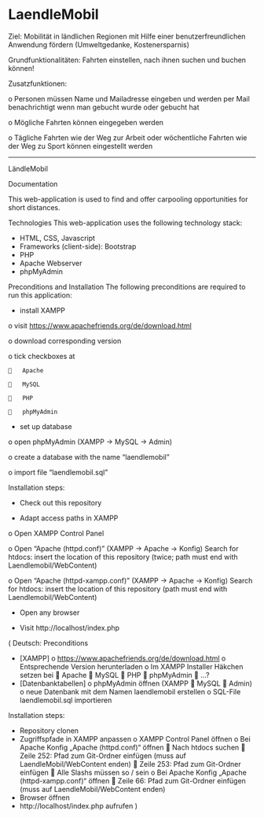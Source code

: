 # LaendleMobil

Ziel:    Mobilität in ländlichen Regionen mit Hilfe einer benutzerfreundlichen Anwendung fördern (Umweltgedanke, Kostenersparnis)

Grundfunktionalitäten:      Fahrten einstellen, nach ihnen suchen und buchen können!

Zusatzfunktionen:

  o Personen müssen Name und Mailadresse eingeben und werden per Mail benachrichtigt wenn man gebucht wurde oder gebucht hat
  
  o Mögliche Fahrten können eingegeben werden
  
  o Tägliche Fahrten wie der Weg zur Arbeit oder wöchentliche Fahrten wie der Weg zu Sport können eingestellt werden
   

--------------------------------------------------------
LändleMobil

Documentation

This web-application is used to find and offer carpooling opportunities for short distances.


Technologies
This web-application uses the following technology stack:
-	HTML, CSS, Javascript
-	Frameworks (client-side): Bootstrap
-	PHP
-	Apache Webserver
-	phpMyAdmin


Preconditions and Installation
The following preconditions are required to run this application:
-	install XAMPP

  o	visit https://www.apachefriends.org/de/download.html
  
  o	download corresponding version
  
  o	tick checkboxes at
  
    	Apache
    
    	MySQL
    
    	PHP
    
    	phpMyAdmin

-	set up database
  
  o	open phpMyAdmin (XAMPP -> MySQL -> Admin)
  
  o	create a database with the name “laendlemobil”
  
  o	import file “laendlemobil.sql”


Installation steps:

-	Check out this repository

-	Adapt access paths in XAMPP
  
  o	Open XAMPP Control Panel
  
  o	Open “Apache (httpd.conf)” (XAMPP -> Apache -> Konfig)
    Search for htdocs: insert the location of this repository (twice; path must end with Laendlemobil/WebContent)
  
  o	Open “Apache (httpd-xampp.conf)” (XAMPP -> Apache -> Konfig)
    Search for htdocs: insert the location of this repository (path must end with Laendlemobil/WebContent)

-	Open any browser

-	Visit http://localhost/index.php

(
Deutsch:
Preconditions
-	[XAMPP]
  o	https://www.apachefriends.org/de/download.html
  o	Entsprechende Version herunterladen
  o	Im XAMPP Installer Häkchen setzen bei 
    	Apache
    	MySQL
    	PHP
    	phpMyAdmin
    	…?
-	 [Datenbanktabellen]
  o	phpMyAdmin öffnen (XAMPP  MySQL  Admin)
  o	neue Datenbank mit dem Namen laendlemobil erstellen
  o	SQL-File laendlemobil.sql importieren

Installation steps:
-	Repository clonen
-	Zugriffspfade in XAMPP anpassen
  o	XAMPP Control Panel öffnen
  o	Bei Apache Konfig „Apache (httpd.conf)“ öffnen
    	Nach htdocs suchen
    	Zeile 252: Pfad zum Git-Ordner einfügen (muss auf LaendleMobil/WebContent enden)
    	Zeile 253: Pfad zum Git-Ordner einfügen 
    	Alle Slashs müssen so / sein
  o	Bei Apache Konfig „Apache (httpd-xampp.conf)“ öffnen
    	Zeile 66: Pfad zum Git-Ordner einfügen (muss auf LaendleMobil/WebContent enden)
-	Browser öffnen
-	http://localhost/index.php aufrufen
)
